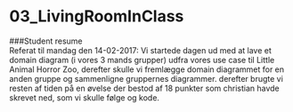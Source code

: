 # 03_LivingRoomInClass

###Student resume  
Referat til mandag den 14-02-2017: Vi startede dagen ud med at lave et domain diagram (i vores 3 mands grupper) udfra vores use case til Little Animal Horror Zoo, derefter skulle vi fremlægge domain diagrammet for en anden gruppe og sammenligne gruppernes diagrammer. derefter brugte vi resten af tiden på en øvelse der bestod af 18 punkter som christian havde skrevet ned, som vi skulle følge og kode.
